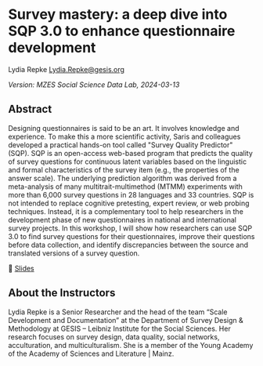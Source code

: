 # Survey mastery: a deep dive into SQP 3.0 to enhance questionnaire development

Lydia Repke
<Lydia.Repke@gesis.org>

*Version: MZES Social Science Data Lab, 2024-03-13*

## Abstract

Designing questionnaires is said to be an art. It involves knowledge and experience. To make this a more scientific activity, Saris and colleagues developed a practical hands-on tool called "Survey Quality Predictor" (SQP). SQP is an open-access web-based program that predicts the quality of survey questions for continuous latent variables based on the linguistic and formal characteristics of the survey item (e.g., the properties of the answer scale). The underlying prediction algorithm was derived from a meta-analysis of many multitrait-multimethod (MTMM) experiments with more than 6,000 survey questions in 28 languages and 33 countries. SQP is not intended to replace cognitive pretesting, expert review, or web probing techniques. Instead, it is a complementary tool to help researchers in the development phase of new questionnaires in national and international survey projects. In this workshop, I will show how researchers can use SQP 3.0 to find survey questions for their questionnaires, improve their questions before data collection, and identify discrepancies between the source and translated versions of a survey question.

📝 [Slides](https://github.com/SocialScienceDataLab/survey-sgp-questionaire/blob/main/.pdf)

## About the Instructors

Lydia Repke is a Senior Researcher and the head of the team “Scale Development and Documentation” at the Department of Survey Design & Methodology at GESIS – Leibniz Institute for the Social Sciences. Her research focuses on survey design, data quality, social networks, acculturation, and multiculturalism. She is a member of the Young Academy of the Academy of Sciences and Literature | Mainz.

